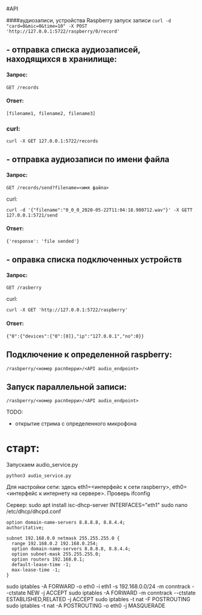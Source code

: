 #API

####аудиозаписи, устройства Raspberry
запуск записи
```curl -d "card=0&mic=0&time=10" -X POST 'http://127.0.0.1:5722/raspberry/0/record'```

## - отправка списка аудиозаписей, находящихся в хранилище:
#### Запрос:
```
GET /records
```
#### Ответ:
```
[filename1, filename2, filename3]
```
### curl:
```
curl -X GET 127.0.0.1:5722/records
```
## - отправка аудиозаписи по имени файла
#### Запрос:
```
GET /records/send?filename=<имя файла>
```
curl:
```
curl -d '{"filename":"0_0_0_2020-05-22T11:04:18.980712.wav"}' -X GETT 127.0.0.1:5721/send
```
#### Ответ:
```
{'response': 'file sended'}
```

## - оправка списка подключенных устройств 
#### Запрос:
```
GET /rasberry
```
curl:
```
curl -X GET 'http://127.0.0.1:5722/raspberry'
```
#### Ответ:

```
{"0":{"devices":{"0":[0]},"ip":"127.0.0.1","no":0}}
```

## Подключение к определенной raspberry:
```
/rasbperry/<номер распберри>/<API audio_endpoint>
```

## Запуск параллельной записи:
```
/rasbperry/<номер распберри>/<API audio_endpoint>
```

TODO:
- открытие стрима с определенного микрофона

# старт:
Запускаем audio_service.py
```
python3 audio_service.py
```

Для настройки сети:
здесь eth1=<интерфейс к сети raspberry>, eth0=<интерфейс к интернету на сервере>. Проверь ifconfig

Сервер:
sudo apt install isc-dhcp-server
INTERFACES="eth1"
sudo nano /etc/dhcp/dhcpd.conf
```
option domain-name-servers 8.8.8.8, 8.8.4.4;
authoritative;

subnet 192.168.0.0 netmask 255.255.255.0 {
  range 192.168.0.2 192.168.0.254;
  option domain-name-servers 8.8.8.8, 8.8.4.4;
  option subnet-mask 255.255.255.0;
  option routers 192.168.0.1;
  default-lease-time -1;
  max-lease-time -1;
}
```
sudo iptables -A FORWARD -o eth0 -i eth1 -s 192.168.0.0/24 -m conntrack --ctstate NEW -j ACCEPT
sudo iptables -A FORWARD -m conntrack --ctstate ESTABLISHED,RELATED -j ACCEPT
sudo iptables -t nat -F POSTROUTING
sudo iptables -t nat -A POSTROUTING -o eth0 -j MASQUERADE

